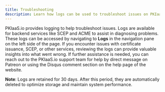 ```yaml
---
title: Troubleshooting
description: Learn how logs can be used to troubleshoot issues on PKIaaS.io.
---
```

PKIaaS.io provides logging to help troubleshoot issues. Logs are available for backend services like SCEP and ACME to assist in diagnosing problems. These logs can be accessed by navigating to **Logs** in the navigation pane on the left side of the page. If you encounter issues with certificate issuance, SCEP, or other services, reviewing the logs can provide valuable insights into what went wrong. If further assistance is needed, you can reach out to the PKIaaS.io support team for help by direct message on Patreon or using the Disqus comment section on the help page of the website.

**Note**: Logs are retained for 30 days. After this period, they are automatically deleted to optimize storage and maintain system performance.